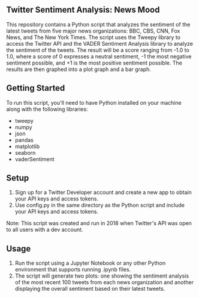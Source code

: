 ## Twitter Sentiment Analysis: News Mood

This repository contains a Python script that analyzes the sentiment of the latest tweets from five major news organizations: BBC, CBS, CNN, Fox News, and The New York Times. The script uses the Tweepy library to access the Twitter API and the VADER Sentiment Analysis library to analyze the sentiment of the tweets. The result will be a score ranging from -1.0 to 1.0, where a score of 0 expresses a neutral sentiment, -1 the most negative sentiment possible, and +1 is the most positive sentiment possible. The results are then graphed into a plot graph and a bar graph. 

## Getting Started

To run this script, you'll need to have Python installed on your machine along with the following libraries:

- tweepy
- numpy
- json
- pandas
- matplotlib
- seaborn
- vaderSentiment

## Setup

1) Sign up for a Twitter Developer account and create a new app to obtain your API keys and access tokens.
2) Use config.py in the same directory as the Python script and include your API keys and access tokens.

Note: This script was created and run in 2018 when Twitter's API was open to all users with a dev account. 

## Usage

1) Run the script using a Jupyter Notebook or any other Python environment that supports running .ipynb files.
2) The script will generate two plots: one showing the sentiment analysis of the most recent 100 tweets from each news organization and another  displaying the overall sentiment based on their latest tweets.
